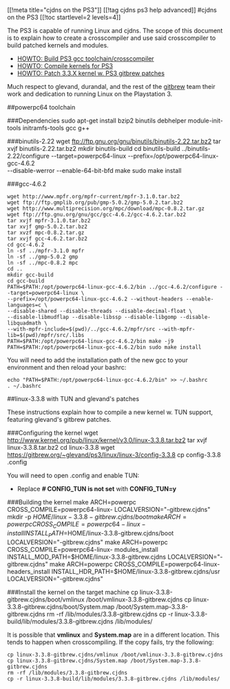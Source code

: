 [[!meta title="cjdns on the PS3"]]
[[!tag cjdns ps3 help advanced]]
#cjdns on the PS3
[[!toc startlevel=2 levels=4]]

The PS3 is capable of running Linux and cjdns.  The scope of this document is to explain how to create a crosscompiler and use said crosscompiler to build patched kernels and modules.    

* [HOWTO: Build PS3 gcc toolchain/crosscompiler](https://gitbrew.org/~glevand/ps3/linux/powerpc64-cross-compiler/HOWTO)
* [HOWTO: Compile kernels for PS3](https://gitbrew.org/~glevand/ps3/linux/linux-3/HOWTO)
* [HOWTO: Patch 3.3.X kernel w. PS3 gitbrew patches](https://gist.github.com/2476441)

Much respect to glevand, durandal, and the rest of the [gitbrew](http://gitbrew.org) team their work and dedication to running Linux on the Playstation 3.

##powerpc64 toolchain

###Dependencies
	sudo apt-get install bzip2 binutils debhelper module-init-tools initramfs-tools gcc g++ 

###binutils-2.22
	wget ftp://ftp.gnu.org/gnu/binutils/binutils-2.22.tar.bz2
	tar xvjf binutils-2.22.tar.bz2
	mkdir binutils-build
	cd binutils-build
	../binutils-2.22/configure --target=powerpc64-linux --prefix=/opt/powerpc64-linux-gcc-4.6.2 \
	  --disable-werror --enable-64-bit-bfd
	make
	sudo make install

###gcc-4.6.2

	wget http://www.mpfr.org/mpfr-current/mpfr-3.1.0.tar.bz2
	wget ftp://ftp.gmplib.org/pub/gmp-5.0.2/gmp-5.0.2.tar.bz2
	wget http://www.multiprecision.org/mpc/download/mpc-0.8.2.tar.gz
	wget ftp://ftp.gnu.org/gnu/gcc/gcc-4.6.2/gcc-4.6.2.tar.bz2
	tar xvjf mpfr-3.1.0.tar.bz2
	tar xvjf gmp-5.0.2.tar.bz2
	tar xvzf mpc-0.8.2.tar.gz
	tar xvjf gcc-4.6.2.tar.bz2
	cd gcc-4.6.2
	ln -sf ../mpfr-3.1.0 mpfr
	ln -sf ../gmp-5.0.2 gmp
	ln -sf ../mpc-0.8.2 mpc
	cd ..
	mkdir gcc-build
	cd gcc-build
	PATH=$PATH:/opt/powerpc64-linux-gcc-4.6.2/bin ../gcc-4.6.2/configure --target=powerpc64-linux \
	--prefix=/opt/powerpc64-linux-gcc-4.6.2 --without-headers --enable-languages=c \
	--disable-shared --disable-threads --disable-decimal-float \
	--disable-libmudflap --disable-libssp --disable-libgomp --disable-libquadmath \
	--with-mpfr-include=$(pwd)/../gcc-4.6.2/mpfr/src --with-mpfr-lib=$(pwd)/mpfr/src/.libs
	PATH=$PATH:/opt/powerpc64-linux-gcc-4.6.2/bin make -j9
	PATH=$PATH:/opt/powerpc64-linux-gcc-4.6.2/bin sudo make install

You will need to add the installation path of the new gcc to your environment and then reload your bashrc:

	echo "PATH=$PATH:/opt/powerpc64-linux-gcc-4.6.2/bin" >> ~/.bashrc
	. ~/.bashrc


##linux-3.3.8 with TUN and glevand's patches

These instructions explain how to compile a new kernel w. TUN support, featuring glevand's gitbrew patches.


###Configuring the kernel
	wget http://www.kernel.org/pub/linux/kernel/v3.0/linux-3.3.8.tar.bz2
	tar xvjf linux-3.3.8.tar.bz2
	cd linux-3.3.8
	wget https://gitbrew.org/~glevand/ps3/linux/linux-3/config-3.3.8
	cp config-3.3.8 .config

You will need to open .config and enable TUN:

* Replace **# CONFIG_TUN is not set** with **CONFIG_TUN=y**

###Building the kernel
	make ARCH=powerpc CROSS_COMPILE=powerpc64-linux- LOCALVERSION="-gitbrew.cjdns"
	mkdir -p $HOME/linux-3.3.8-gitbrew.cjdns/boot
	make ARCH=powerpc CROSS_COMPILE=powerpc64-linux- install INSTALL_PATH=$HOME/linux-3.3.8-gitbrew.cjdns/boot LOCALVERSION="-gitbrew.cjdns"
	make ARCH=powerpc CROSS_COMPILE=powerpc64-linux- modules_install INSTALL_MOD_PATH=$HOME/linux-3.3.8-gitbrew.cjdns LOCALVERSION="-gitbrew.cjdns"
	make ARCH=powerpc CROSS_COMPILE=powerpc64-linux- headers_install INSTALL_HDR_PATH=$HOME/linux-3.3.8-gitbrew.cjdns/usr LOCALVERSION="-gitbrew.cjdns"

###Install the kernel on the target machine
	cp linux-3.3.8-gitbrew.cjdns/boot/vmlinux /boot/vmlinux-3.3.8-gitbrew.cjdns
	cp linux-3.3.8-gitbrew.cjdns/boot/System.map /boot/System.map-3.3.8-gitbrew.cjdns
	rm -rf /lib/modules/3.3.8-gitbrew.cjdns
	cp -r linux-3.3.8-build/lib/modules/3.3.8-gitbrew.cjdns /lib/modules/

It is possible that **vmlinux** and **System.map** are in a different location.  This tends to happen when crosscompiling.  If the copy fails, try the following:

	cp linux-3.3.8-gitbrew.cjdns/vmlinux /boot/vmlinux-3.3.8-gitbrew.cjdns
	cp linux-3.3.8-gitbrew.cjdns/System.map /boot/System.map-3.3.8-gitbrew.cjdns
	rm -rf /lib/modules/3.3.8-gitbrew.cjdns
	cp -r linux-3.3.8-build/lib/modules/3.3.8-gitbrew.cjdns /lib/modules/

